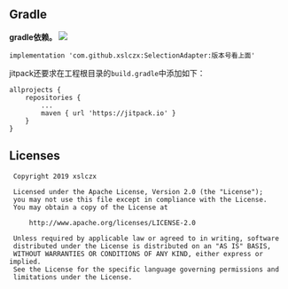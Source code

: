 ## Gradle
**gradle依赖。**
[![](https://jitpack.io/v/xslczx/SelectionAdapter.svg)](https://jitpack.io/#xslczx/SelectionAdapter)
```
implementation 'com.github.xslczx:SelectionAdapter:版本号看上面'
```
jitpack还要求在工程根目录的`build.gradle`中添加如下：
```
allprojects {
    repositories {
        ...
        maven { url 'https://jitpack.io' }
    }
}
```
## Licenses

```
 Copyright 2019 xslczx

 Licensed under the Apache License, Version 2.0 (the "License");
 you may not use this file except in compliance with the License.
 You may obtain a copy of the License at

     http://www.apache.org/licenses/LICENSE-2.0

 Unless required by applicable law or agreed to in writing, software
 distributed under the License is distributed on an "AS IS" BASIS,
 WITHOUT WARRANTIES OR CONDITIONS OF ANY KIND, either express or implied.
 See the License for the specific language governing permissions and
 limitations under the License.
```
